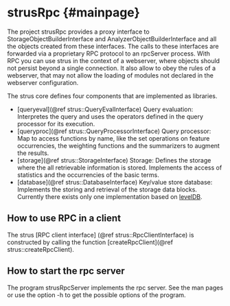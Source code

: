 strusRpc	 {#mainpage}
========

The project strusRpc provides a proxy interface to StorageObjectBuilderInterface
and AnalyzerObjectBuilderInterface and all the objects created from these interfaces.
The calls to these interfaces are forwarded via a proprietary RPC protocol to an rpcServer 
process. With RPC you can use strus in the context of a webserver, where objects should
not persist beyond a single connection. It also allow to obey the rules of a webserver,
that may not allow the loading of modules not declared in the webserver configuration.

The strus core defines four components that are implemented as libraries.

* [queryeval](@ref strus::QueryEvalInterface) Query evaluation: Interpretes the query and uses the operators defined in the query processor for its execution.
* [queryproc](@ref strus::QueryProcessorInterface) Query processor: Map to access functions by name, like the set operations on feature occurrencies, the weighting functions and the summarizers to augment the results.
* [storage](@ref strus::StorageInterface) Storage: Defines the storage where the all retrievable information is stored. Implements the access of statistics and the occurrencies of the basic terms.
* [database](@ref strus::DatabaseInterface)  Key/value store database: Implements the storing and retrieval of the storage data blocks. Currently there exists only one implementation based on <a href="http://leveldb.org">levelDB</a>.


How to use RPC in a client
--------------------------
The strus [RPC client interface] (@ref strus::RpcClientInterface) is constructed by calling the
function [createRpcClient](@ref strus::createRpcClient).

How to start the rpc server
---------------------------
The program strusRpcServer implements the rpc server. See the man pages or use the option -h to
get the possible options of the program.



